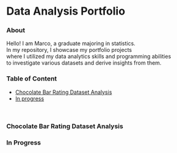 <h1>Data Analysis Portfolio</h1>
<h3>About</h3>
<p>
Hello! I am Marco, a graduate majoring in statistics. <br>
In my repository, I showcase my portfolio projects <br>
where I utilized my data analytics skills and programming abilities <br>
to investigate various datasets and derive insights from them.
</p>
<h3>Table of Content</h3>
<ul>
  <li>
    <a href="#Chocolate">
    Chocolate Bar Rating Dataset Analysis
    </a>
  </li>
  <li>
    <a href="#tbc">
    In progress
    </a>
  </li>
</ul>
<br>
<section id="Chocolate">
  <h3>Chocolate Bar Rating Dataset Analysis</h3>
</section>
<section id="tbc">
  <h3>In Progress</h3>
</section>


